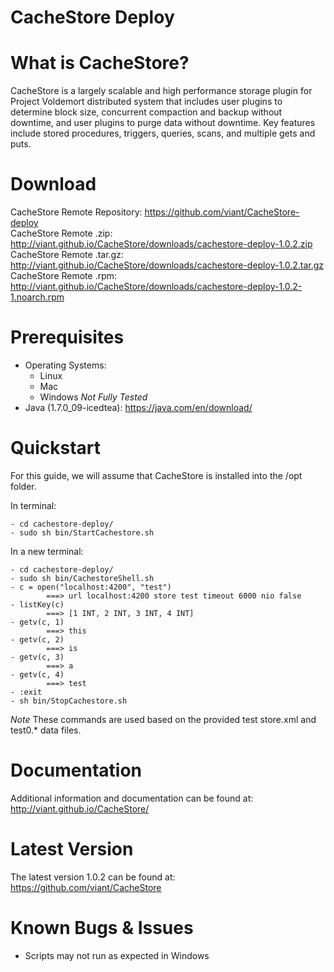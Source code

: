 CacheStore Deploy
=


What is CacheStore?
==

CacheStore is a largely scalable and high performance storage 
plugin for Project Voldemort distributed system that includes 
user plugins to determine block size, concurrent compaction 
and backup without downtime, and user plugins to purge data 
without downtime. Key features include stored procedures, 
triggers, queries, scans, and multiple gets and puts.

Download
==
CacheStore Remote Repository: https://github.com/viant/CacheStore-deploy  
CacheStore Remote .zip: http://viant.github.io/CacheStore/downloads/cachestore-deploy-1.0.2.zip  
CacheStore Remote .tar.gz: http://viant.github.io/CacheStore/downloads/cachestore-deploy-1.0.2.tar.gz  
CacheStore Remote .rpm: http://viant.github.io/CacheStore/downloads/cachestore-deploy-1.0.2-1.noarch.rpm  

Prerequisites
==

- Operating Systems:  
    - Linux
    - Mac
    - Windows *Not Fully Tested*
- Java (1.7.0_09-icedtea): https://java.com/en/download/

Quickstart
==

For this guide, we will assume that CacheStore is installed into the /opt folder.

In terminal:

	- cd cachestore-deploy/
	- sudo sh bin/StartCachestore.sh

In a new terminal:

	- cd cachestore-deploy/
	- sudo sh bin/CachestoreShell.sh
	- c = open("localhost:4200", "test")
			===> url localhost:4200 store test timeout 6000 nio false
	- listKey(c)
			===> [1 INT, 2 INT, 3 INT, 4 INT]
	- getv(c, 1)
			===> this
	- getv(c, 2)
			===> is
	- getv(c, 3)
			===> a
	- getv(c, 4)
			===> test
	- :exit
	- sh bin/StopCachestore.sh

*Note* These commands are used based on the provided test store.xml and test0.* data files.

Documentation
==

Additional information and documentation can be 
found at: http://viant.github.io/CacheStore/
 

Latest Version
==

The latest version 1.0.2 can be found
at: https://github.com/viant/CacheStore


Known Bugs & Issues
==

- Scripts may not run as expected in Windows
